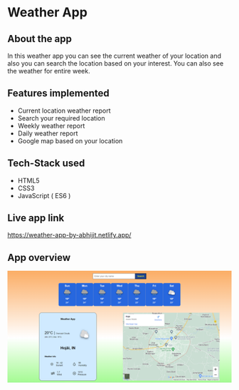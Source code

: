 # Weather App

## About the app

In this weather app you can see the current weather of your location and also you can search the location based on your interest.
You can also see the weather for entire week.

## Features implemented

- Current location weather report
- Search your required location
- Weekly weather report
- Daily weather report
- Google map based on your location

## Tech-Stack used

- HTML5
- CSS3
- JavaScript ( ES6 )

## Live app link

https://weather-app-by-abhijit.netlify.app/

## App overview

![wheather](wheather.PNG)
